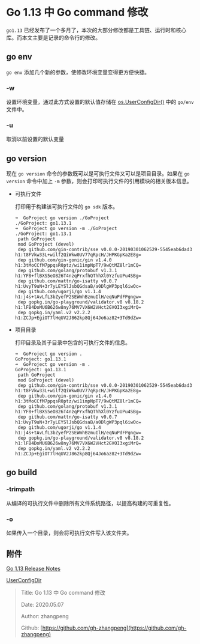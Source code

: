 # Go 1.13 中 Go command 修改

`go1.13` 已经发布了一个多月了，本次的大部分修改都是工具链、运行时和核心库。而本文主要是记录的命令行的修改。

## go env

`go env` 添加几个新的参数，使修改环境变量变得更方便快捷。

### -w

设置环境变量，通过此方式设置的默认值存储在 [os.UserConfigDir\(\)](https://golang.org/pkg/os/#UserConfigDir) 中的 `go/env` 文件中。

### -u

取消以前设置的默认变量

## go version

现在 `go version` 命令的参数既可以是可执行文件又可以是项目目录。如果在 `go version` 命令中加上 `-m` 参数，则会打印可执行文件的引用模块的相关版本信息。

* 可执行文件

  打印用于构建该可执行文件的 `go sdk` 版本。

  ```text
  ➜  GoProject go version ./GoProject
  ./GoProject: go1.13.1
  ➜  GoProject go version -m ./GoProject
  ./GoProject: go1.13.1
   path GoProject
   mod GoProject (devel)
   dep github.com/gin-contrib/sse v0.0.0-20190301062529-5545eab6dad3 h1:t8FVkw33L+wilf2QiWkw0UV77qRpcH/JHPKGpKa2E8g=
   dep github.com/gin-gonic/gin v1.4.0 h1:3tMoCCfM7ppqsR0ptz/wi1impNpT7/9wQtMZ8lr1mCQ=
   dep github.com/golang/protobuf v1.3.1 h1:YF8+flBXS5eO826T4nzqPrxfhQThhXl0YzfuUPu4SBg=
   dep github.com/mattn/go-isatty v0.0.7 h1:UvyT9uN+3r7yLEYSlJsbQGdsaB/a0DlgWP3pql6iwOc=
   dep github.com/ugorji/go v1.1.4 h1:j4s+tAvLfL3bZyefP2SEWmhBzmuIlH/eqNuPdFPgngw=
   dep gopkg.in/go-playground/validator.v8 v8.18.2 h1:lFB4DoMU6B626w8ny76MV7VX6W2VHct2GVOI3xgiMrQ=
   dep gopkg.in/yaml.v2 v2.2.2 h1:ZCJp+EgiOT7lHqUV2J862kp8Qj64Jo6az82+3Td9dZw=
  ```

* 项目目录

  打印目录及其子目录中包含的可执行文件的信息。

  ```text
  ➜  GoProject go version .
  GoProject: go1.13.1
  ➜  GoProject go version -m .
  GoProject: go1.13.1
   path GoProject
   mod GoProject (devel)
   dep github.com/gin-contrib/sse v0.0.0-20190301062529-5545eab6dad3 h1:t8FVkw33L+wilf2QiWkw0UV77qRpcH/JHPKGpKa2E8g=
   dep github.com/gin-gonic/gin v1.4.0 h1:3tMoCCfM7ppqsR0ptz/wi1impNpT7/9wQtMZ8lr1mCQ=
   dep github.com/golang/protobuf v1.3.1 h1:YF8+flBXS5eO826T4nzqPrxfhQThhXl0YzfuUPu4SBg=
   dep github.com/mattn/go-isatty v0.0.7 h1:UvyT9uN+3r7yLEYSlJsbQGdsaB/a0DlgWP3pql6iwOc=
   dep github.com/ugorji/go v1.1.4 h1:j4s+tAvLfL3bZyefP2SEWmhBzmuIlH/eqNuPdFPgngw=
   dep gopkg.in/go-playground/validator.v8 v8.18.2 h1:lFB4DoMU6B626w8ny76MV7VX6W2VHct2GVOI3xgiMrQ=
   dep gopkg.in/yaml.v2 v2.2.2 h1:ZCJp+EgiOT7lHqUV2J862kp8Qj64Jo6az82+3Td9dZw=
  ```

## go build

### -trimpath

从编译的可执行文件中删除所有文件系统路径，以提高构建的可重复性。

### -o

如果传入一个目录，则会将可执行文件写入该文件夹。

## 附件

[Go 1.13 Release Notes](https://golang.org/doc/go1.13)

[UserConfigDir](https://golang.org/pkg/os/#UserConfigDir)

> Title: Go 1.13 中 Go command 修改
>
> Date: 2020.05.07
>
> Author: zhangpeng
>
> Github: [https://github.com/gh-zhangpeng](https://github.com/gh-zhangpeng)

